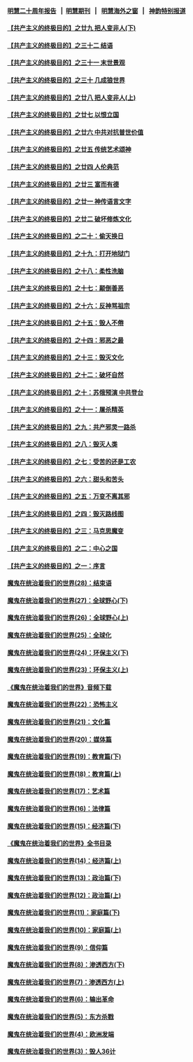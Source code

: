 #### [明慧二十周年报告](https://github.com/gfw-breaker/mh-reports/blob/master/README.md?t=07241201) &nbsp;&nbsp;|&nbsp;&nbsp;[明慧期刊](https://github.com/gfw-breaker/mh-qikan) &nbsp;&nbsp;|&nbsp;&nbsp; [明慧海外之窗](https://github.com/gfw-breaker/mh-news/blob/master/README.md?t=07241201) &nbsp;&nbsp;|&nbsp;&nbsp; [神韵特别报道](https://github.com/gfw-breaker/mh-news/blob/master/shenyun.md?t=07241201) 

#### [【共产主义的终极目的】之廿九 把人变非人(下)](../pages/nsc422/n11344140.md?t=07241201) 

#### [【共产主义的终极目的】之三十二 结语](../pages/nsc422/n11360535.md?t=07241201) 

#### [【共产主义的终极目的】之三十一 末世景观](../pages/nsc422/n11351129.md?t=07241201) 

#### [【共产主义的终极目的】之三十 几成狼世界](../pages/nsc422/n11348280.md?t=07241201) 

#### [【共产主义的终极目的】之廿八 把人变非人(上)](../pages/nsc422/n11340492.md?t=07241201) 

#### [【共产主义的终极目的】之廿七 以恨立国](../pages/nsc422/n11336944.md?t=07241201) 

#### [【共产主义的终极目的】之廿六 中共对抗普世价值](../pages/nsc422/n11324785.md?t=07241201) 

#### [【共产主义的终极目的】之廿五 传统艺术颂神](../pages/nsc422/n11296396.md?t=07241201) 

#### [【共产主义的终极目的】之廿四 人伦典范](../pages/nsc422/n11296397.md?t=07241201) 

#### [【共产主义的终极目的】之廿三 富而有德](../pages/nsc422/n11283598.md?t=07241201) 

#### [【共产主义的终极目的】之廿一 神传语言文字](../pages/nsc422/n11263265.md?t=07241201) 

#### [【共产主义的终极目的】之廿二 破坏修炼文化](../pages/nsc422/n11245728.md?t=07241201) 

#### [【共产主义的终极目的】之二十：偷天换日](../pages/nsc422/n11238846.md?t=07241201) 

#### [【共产主义的终极目的】之十九：打开地狱门](../pages/nsc422/n11206376.md?t=07241201) 

#### [【共产主义的终极目的】之十八：柔性洗脑](../pages/nsc422/n11199994.md?t=07241201) 

#### [【共产主义的终极目的】之十七：颠倒善恶](../pages/nsc422/n11179782.md?t=07241201) 

#### [【共产主义的终极目的】之十六：反神骂祖宗](../pages/nsc422/n11166798.md?t=07241201) 

#### [【共产主义的终极目的】之十五：毁人不倦](../pages/nsc422/n11166792.md?t=07241201) 

#### [【共产主义的终极目的】之十四：邪恶之最](../pages/nsc422/n11150249.md?t=07241201) 

#### [【共产主义的终极目的】之十三：毁灭文化](../pages/nsc422/n11135227.md?t=07241201) 

#### [【共产主义的终极目的】之十二：破坏自然](../pages/nsc422/n11135214.md?t=07241201) 

#### [【共产主义的终极目的】之十：苏俄预演 中共登台](../pages/nsc422/n11118424.md?t=07241201) 

#### [【共产主义的终极目的】之十一：屠杀精英](../pages/nsc422/n11118442.md?t=07241201) 

#### [【共产主义的终极目的】之九：共产邪灵一路杀](../pages/nsc422/n11114139.md?t=07241201) 

#### [【共产主义的终极目的】之八：毁灭人类](../pages/nsc422/n11108503.md?t=07241201) 

#### [【共产主义的终极目的】之七：受苦的还是工农](../pages/nsc422/n11101809.md?t=07241201) 

#### [【共产主义的终极目的】之六：甜头和苦头](../pages/nsc422/n11096971.md?t=07241201) 

#### [【共产主义的终极目的】之五：万变不离其邪](../pages/nsc422/n11091285.md?t=07241201) 

#### [【共产主义的终极目的】之四：毁灭路线图](../pages/nsc422/n11086284.md?t=07241201) 

#### [【共产主义的终极目的】之三：马克思魔变](../pages/nsc422/n11061941.md?t=07241201) 

#### [【共产主义的终极目的】之二：中心之国](../pages/nsc422/n11047728.md?t=07241201) 

#### [【共产主义的终极目的】之一：序言](../pages/nsc422/n11086077.md?t=07241201) 

#### [魔鬼在统治着我们的世界(28)：结束语](../pages/nsc422/n10936246.md?t=07241201) 

#### [魔鬼在统治着我们的世界(27)：全球野心(下)](../pages/nsc422/n10928319.md?t=07241201) 

#### [魔鬼在统治着我们的世界(26)：全球野心(上)](../pages/nsc422/n10900318.md?t=07241201) 

#### [魔鬼在统治着我们的世界(25)：全球化](../pages/nsc422/n10788205.md?t=07241201) 

#### [魔鬼在统治着我们的世界(24)：环保主义(下)](../pages/nsc422/n10695307.md?t=07241201) 

#### [魔鬼在统治着我们的世界(23)：环保主义(上)](../pages/nsc422/n10688613.md?t=07241201) 

#### [《魔鬼在统治着我们的世界》音频下载](../pages/nsc422/n10635553.md?t=07241201) 

#### [魔鬼在统治着我们的世界(22)：恐怖主义](../pages/nsc422/n10614727.md?t=07241201) 

#### [魔鬼在统治着我们的世界(21)：文化篇](../pages/nsc422/n10597706.md?t=07241201) 

#### [魔鬼在统治着我们的世界(20)：媒体篇](../pages/nsc422/n10586579.md?t=07241201) 

#### [魔鬼在统治着我们的世界(19)：教育篇(下)](../pages/nsc422/n10564808.md?t=07241201) 

#### [魔鬼在统治着我们的世界(18)：教育篇(上)](../pages/nsc422/n10526970.md?t=07241201) 

#### [魔鬼在统治着我们的世界(17)：艺术篇](../pages/nsc422/n10499093.md?t=07241201) 

#### [魔鬼在统治着我们的世界(16)：法律篇](../pages/nsc422/n10485969.md?t=07241201) 

#### [魔鬼在统治着我们的世界(15)：经济篇(下)](../pages/nsc422/n10469975.md?t=07241201) 

#### [《魔鬼在统治着我们的世界》全书目录](../pages/nsc422/n10464261.md?t=07241201) 

#### [魔鬼在统治着我们的世界(14)：经济篇(上)](../pages/nsc422/n10457370.md?t=07241201) 

#### [魔鬼在统治着我们的世界(13)：政治篇(下)](../pages/nsc422/n10448270.md?t=07241201) 

#### [魔鬼在统治着我们的世界(12)：政治篇(上)](../pages/nsc422/n10444576.md?t=07241201) 

#### [魔鬼在统治着我们的世界(11)：家庭篇(下)](../pages/nsc422/n10440961.md?t=07241201) 

#### [魔鬼在统治着我们的世界(10)：家庭篇(上)](../pages/nsc422/n10435448.md?t=07241201) 

#### [魔鬼在统治着我们的世界(9)：信仰篇](../pages/nsc422/n10432159.md?t=07241201) 

#### [魔鬼在统治着我们的世界(8)：渗透西方(下)](../pages/nsc422/n10429603.md?t=07241201) 

#### [魔鬼在统治着我们的世界(7)：渗透西方(上)](../pages/nsc422/n10426013.md?t=07241201) 

#### [魔鬼在统治着我们的世界(6)：输出革命](../pages/nsc422/n10421536.md?t=07241201) 

#### [魔鬼在统治着我们的世界(5)：东方杀戮](../pages/nsc422/n10417707.md?t=07241201) 

#### [魔鬼在统治着我们的世界(4)：欧洲发端](../pages/nsc422/n10414890.md?t=07241201) 

#### [魔鬼在统治着我们的世界(3)：毁人36计](../pages/nsc422/n10411583.md?t=07241201) 

